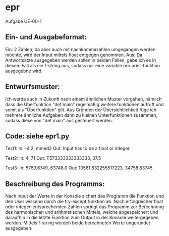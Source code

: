 # epr

Aufgabe ÜE-00-1

Ein- und Ausgabeformat:
------------------------------

Ein: 2 Zahlen, da aber auch mit nachkommazahlen umgegangen werden möchte, wird der Input mittels float entgegen genommen.
Aus: Da Antwortsätze ausgegeben werden sollen in beiden Fällen, gebe ich es in diesem Fall als ein f-string aus, sodass nur eine variable pro print-funktion ausgegebne wird.

Entwurfsmuster:
------------------------------

Ich werde auch in Zukunft nach einem ähnlichen Muster vorgehen, nämlich dass die Überfunktion "def main" regelmäßig weitere funktionen aufruft und somit als "Überfunktion" gilt. 
Aus Gründen der Übersichtlichkeit füge ich mehrere ähnliche Aufgaben dann zu kleinen Unterfunktionen zusammen, sodass diese von "def main" aus gesteuert werden.

Code: siehe epr1.py
------------------------------

Test1:
In: -4.2, mmed3
Out: Input has to be a float or integer.

Test2:
In: 4, 71
Out: 7.573333333333333, 37.5

Test3:
In: 5769.6749, 63748.0
Out: 10581.632255517223, 34758.83745

Beschreibung des Programms:
------------------------------

Nach Input der Werte in der Konsole sichert das Programm die Funktion und den User wissend durch die try-except funktion ab.
Nach erfolgreicher float oder integer-entsprechenden Zahlen springt das Programm zur Berechnung des harmonischen und arithmetischen Mittels, welche abgespeichert und daraufhin in die letzte Funktion zum Output in der Konsole weitergegeben werden.
Mittels f-string werden beide berechneten Werte ungerundet ausgegeben.
